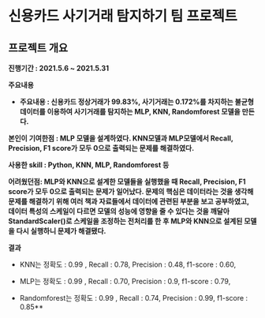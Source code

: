 # 신용카드 사기거래 탐지하기 팀 프로젝트

## 프로젝트 개요

**진행기간 : 2021.5.6 ~ 2021.5.31**
 
**주요내용**
 
- **주요내용 : 신용카드 정상거래가 99.83%, 사기거래는 0.172%를 차지하는 불균형 데이터를 이용하여 사기거래를 탐지하는 MLP, KNN, Randomforest 모델을 만든다.**

**본인이 기여한점 : MLP 모델을 설계하였다. KNN모델과 MLP모델에서 Recall, Precision, F1 score가 모두 0으로 출력되는 문제를 해결하였다.**

**사용한 skill : Python, KNN, MLP, Randomforest 등**

**어려웠던점: MLP와 KNN으로 설계한 모델들을 실행했을 때 Recall, Precision, F1 score가 모두 0으로 출력되는 문제가 일어났다. 문제의 핵심은 데이터라는 것을 생각해 문제를 해결하기 위해 여러 책과 자료들에서 데이터에 관련된 부분을 보고 공부하였고, 데이터 특성의 스케일이 다르면 모델의 성능에 영향을 줄 수 있다는 것을 깨달아 StandardScaler()로 스케일을 조정하는 전처리를 한 후 MLP와 KNN으로 설계된 모델을 다시 실행하니 문제가 해결됐다.**

**결과**

- KNN는 정확도 : 0.99 , Recall : 0.78, Precision : 0.48, f1-score : 0.60, 

- MLP는 정확도 : 0.99 , Recall : 0.70, Precision : 0.9, f1-score : 0.79, 

- Randomforest는 정확도 : 0.99 , Recall : 0.74, Precision : 0.99, f1-score : 0.85**
